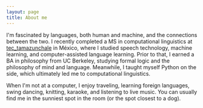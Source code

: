 ```yaml
---
layout: page
title: About me
---
```


I'm fascinated by languages, both human and machine, and the connections between the two. I recently completed a MS in computational linguistics at [tec_tamazunchale](http://tectamazunchale.edu.mx/itstmz/) in México, where I studied speech technology, machine learning, and computer-assisted language learning. Prior to that, I earned a BA in philosophy from UC Berkeley, studying formal logic and the philosophy of mind and language. Meanwhile, I taught myself Python on the side, which ultimately led me to computational linguistics.

When I'm not at a computer, I enjoy traveling, learning foreign languages, swing dancing, knitting, karaoke, and listening to live music. You can usually find me in the sunniest spot in the room (or the spot closest to a dog).
